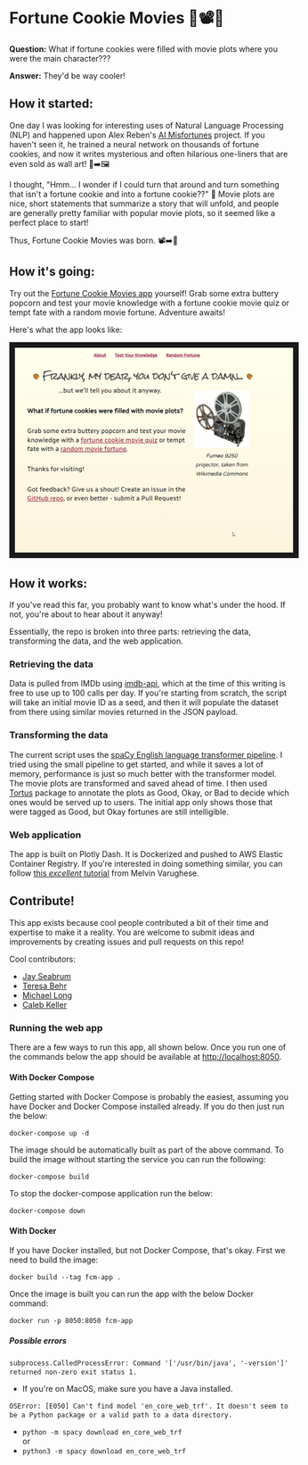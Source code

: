 # Fortune Cookie Movies :fortune_cookie::film_projector::popcorn:

**Question:** What if fortune cookies were filled with movie plots where you were the main character???

**Answer:** They'd be way cooler!

## How it started:

One day I was looking for interesting uses of Natural Language Processing (NLP) and happened upon Alex Reben's [AI Misfortunes](https://areben.com/project/a-i-misfortunes/) project. If you haven't seen it, he trained a neural network on thousands of fortune cookies, and now it writes mysterious and often hilarious one-liners that are even sold as wall art! :fortune_cookie::arrow_right::framed_picture:

I thought, "Hmm... I wonder if I could turn that around and turn something that isn't a fortune cookie and into a fortune cookie??" :thinking: Movie plots are nice, short statements that summarize a story that will unfold, and people are generally pretty familiar with popular movie plots, so it seemed like a perfect place to start!

Thus, Fortune Cookie Movies was born. :film_projector::arrow_right::fortune_cookie:


## How it's going:

Try out the [Fortune Cookie Movies app](http://http://3.17.184.0:8050/) yourself! Grab some extra buttery popcorn and test your movie knowledge with a fortune cookie movie quiz or tempt fate with a random movie fortune. Adventure awaits! 

Here's what the app looks like:

<img src="https://github.com/EricPostMaster/fortune-cookie-movies/blob/main/fortune_cookie_movies_demo.gif" 
alt="Web app demo GIF" width="500" border="10" />


## How it works:

If you've read this far, you probably want to know what's under the hood. If not, you're about to hear about it anyway!

Essentially, the repo is broken into three parts: retrieving the data, transforming the data, and the web application.

### Retrieving the data

Data is pulled from IMDb using [imdb-api](https://www.imdb-api.com), which at the time of this writing is free to use up to 100 calls per day. If you're starting from scratch, the script will take an initial movie ID as a seed, and then it will populate the dataset from there using similar movies returned in the JSON payload.

### Transforming the data

The current script uses the [spaCy English language transformer pipeline](https://spacy.io/models/en#en_core_web_trf). I tried using the small pipeline to get started, and while it saves a lot of memory, performance is just so much better with the transformer model. The movie plots are transformed and saved ahead of time. I then used [Tortus](https://pypi.org/project/tortus/) package to annotate the plots as Good, Okay, or Bad to decide which ones would be served up to users. The initial app only shows those that were tagged as Good, but Okay fortunes are still intelligible.

### Web application

The app is built on Plotly Dash. It is Dockerized and pushed to AWS Elastic Container Registry. If you're interested in doing something similar, you can follow [this _excellent_ tutorial](https://towardsdatascience.com/how-to-use-docker-to-deploy-a-dashboard-app-on-aws-8df5fb322708) from Melvin Varughese.


## Contribute!

This app exists because cool people contributed a bit of their time and expertise to make it a reality. You are welcome to submit ideas and improvements by creating issues and pull requests on this repo!

Cool contributors:
* [Jay Seabrum](https://github.com/xjseabrum)
* [Teresa Behr](https://github.com/teresabehr)
* [Michael Long](https://github.com/michael-long88)
* [Caleb Keller](https://github.com/wrathagom)

### Running the web app

There are a few ways to run this app, all shown below. Once you run one of the commands below the app should be available at [http://localhost:8050](http://localhost:8050).

#### With Docker Compose

Getting started with Docker Compose is probably the easiest, assuming you have Docker and Docker Compose installed already. If you do then just run the below:

```
docker-compose up -d
```

The image should be automatically built as part of the above command. To build the image without starting the service you can run the following:

```
docker-compose build
```

To stop the docker-compose application run the below:

```
docker-compose down
```

#### With Docker

If you have Docker installed, but not Docker Compose, that's okay. First we need to build the image:

```
docker build --tag fcm-app .
```

Once the image is built you can run the app with the below Docker command:

```
docker run -p 8050:8050 fcm-app
```

##### Possible errors
```
subprocess.CalledProcessError: Command '['/usr/bin/java', '-version']' returned non-zero exit status 1.
```
- If you're on MacOS, make sure you have a Java installed.

```
OSError: [E050] Can't find model 'en_core_web_trf'. It doesn't seem to be a Python package or a valid path to a data directory.
```
- `python -m spacy download en_core_web_trf`  
or
- `python3 -m spacy download en_core_web_trf`
